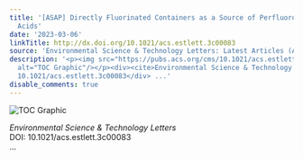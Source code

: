 ```yaml
---
title: '[ASAP] Directly Fluorinated Containers as a Source of Perfluoroalkyl Carboxylic
  Acids'
date: '2023-03-06'
linkTitle: http://dx.doi.org/10.1021/acs.estlett.3c00083
source: 'Environmental Science & Technology Letters: Latest Articles (ACS Publications)'
description: '<p><img src="https://pubs.acs.org/cms/10.1021/acs.estlett.3c00083/asset/images/medium/ez3c00083_0002.gif"
  alt="TOC Graphic"/></p><div><cite>Environmental Science & Technology Letters</cite></div><div>DOI:
  10.1021/acs.estlett.3c00083</div> ...'
disable_comments: true
---
```

<p><img src="https://pubs.acs.org/cms/10.1021/acs.estlett.3c00083/asset/images/medium/ez3c00083_0002.gif" alt="TOC Graphic"/></p><div><cite>Environmental Science & Technology Letters</cite></div><div>DOI: 10.1021/acs.estlett.3c00083</div> ...